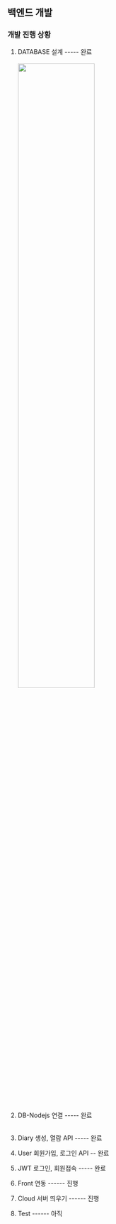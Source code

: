 ## 백엔드 개발

### 개발 진행 상황
1) DATABASE 설계         ----- 완료<br><br>
<img width="60%" src=https://github.com/capstone-YYKC/Back/assets/121215043/6e8dd861-f822-4759-923e-10e77c5db320/><br>

2) DB-Nodejs 연결        ----- 완료<br><br>
3) Diary 생성, 열람 API  ----- 완료
4) User 회원가입, 로그인 API -- 완료
5) JWT 로그인, 회원접속  -----  완료
6) Front 연동           ------ 진행
7) Cloud 서버 띄우기     ------ 진행
8) Test                 ------ 아직
